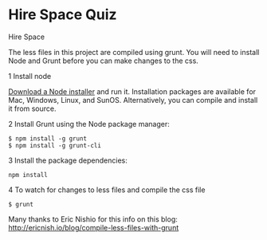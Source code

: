 Hire Space Quiz
==========

Hire Space

The less files in this project are compiled using grunt. You will need to install Node and Grunt before you can make changes to the css.

1 Install node
<p><a href="http://nodejs.org/download/">Download a Node installer</a> and run it. Installation packages are available for Mac, Windows, Linux, and SunOS. Alternatively, you can compile and install it from source.</p>

2 Install Grunt using the Node package manager:
<pre><code>$ npm install -g grunt
$ npm install -g grunt-cli</code></pre>

3 Install the package dependencies:
<pre><code>npm install</code></pre>

4 To watch for changes to less files and compile the css file
<pre><code>$ grunt</code></pre>

Many thanks to Eric Nishio for this info on this blog:
http://ericnish.io/blog/compile-less-files-with-grunt